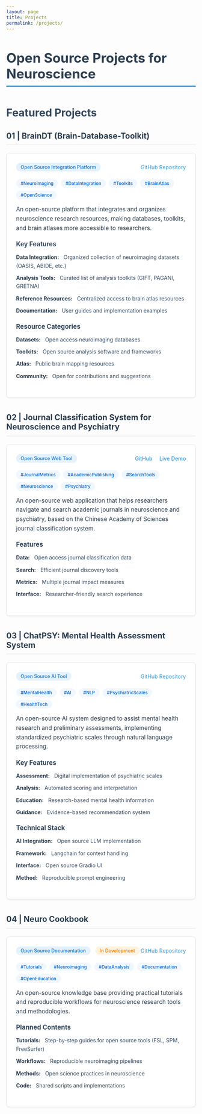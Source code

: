 ```yaml
---
layout: page
title: Projects
permalink: /projects/
---
```


# Open Source Projects for Neuroscience

## Featured Projects

### 01 | BrainDT (Brain-Database-Toolkit)

<div class="project-card">
  <div class="project-header">
    <span class="project-type">Open Source Integration Platform</span>
    <a href="https://github.com/JunlinJing/BrainDT" class="project-link" target="_blank">GitHub Repository</a>
  </div>

  <div class="project-tags">
    <span class="tag">#Neuroimaging</span>
    <span class="tag">#DataIntegration</span>
    <span class="tag">#Toolkits</span>
    <span class="tag">#BrainAtlas</span>
    <span class="tag">#OpenScience</span>
  </div>

  <div class="project-description">
    An open-source platform that integrates and organizes neuroscience research resources, making databases, toolkits, and brain atlases more accessible to researchers.
  </div>

  <div class="project-section">
    <h4>Key Features</h4>
    <ul>
      <li><strong>Data Integration:</strong> Organized collection of neuroimaging datasets (OASIS, ABIDE, etc.)</li>
      <li><strong>Analysis Tools:</strong> Curated list of analysis toolkits (GIFT, PAGANI, GRETNA)</li>
      <li><strong>Reference Resources:</strong> Centralized access to brain atlas resources</li>
      <li><strong>Documentation:</strong> User guides and implementation examples</li>
    </ul>
  </div>

  <div class="project-section">
    <h4>Resource Categories</h4>
    <ul>
      <li><strong>Datasets:</strong> Open access neuroimaging databases</li>
      <li><strong>Toolkits:</strong> Open source analysis software and frameworks</li>
      <li><strong>Atlas:</strong> Public brain mapping resources</li>
      <li><strong>Community:</strong> Open for contributions and suggestions</li>
    </ul>
  </div>
</div>

### 02 | Journal Classification System for Neuroscience and Psychiatry

<div class="project-card">
  <div class="project-header">
    <span class="project-type">Open Source Web Tool</span>
    <div class="project-links">
      <a href="https://github.com/JunlinJing/neuroscience_psychiatry_journal_classification" target="_blank">GitHub</a>
      <a href="https://neuroscience-psychiatry-journal-classification.vercel.app" target="_blank">Live Demo</a>
    </div>
  </div>

  <div class="project-tags">
    <span class="tag">#JournalMetrics</span>
    <span class="tag">#AcademicPublishing</span>
    <span class="tag">#SearchTools</span>
    <span class="tag">#Neuroscience</span>
    <span class="tag">#Psychiatry</span>
  </div>

  <div class="project-description">
    An open-source web application that helps researchers navigate and search academic journals in neuroscience and psychiatry, based on the Chinese Academy of Sciences journal classification system.
  </div>

  <div class="project-section">
    <h4>Features</h4>
    <ul>
      <li><strong>Data:</strong> Open access journal classification data</li>
      <li><strong>Search:</strong> Efficient journal discovery tools</li>
      <li><strong>Metrics:</strong> Multiple journal impact measures</li>
      <li><strong>Interface:</strong> Researcher-friendly search experience</li>
    </ul>
  </div>
</div>

### 03 | ChatPSY: Mental Health Assessment System

<div class="project-card">
  <div class="project-header">
    <span class="project-type">Open Source AI Tool</span>
    <a href="https://github.com/JunlinJing/ChatPSY_demo" target="_blank">GitHub Repository</a>
  </div>

  <div class="project-tags">
    <span class="tag">#MentalHealth</span>
    <span class="tag">#AI</span>
    <span class="tag">#NLP</span>
    <span class="tag">#PsychiatricScales</span>
    <span class="tag">#HealthTech</span>
  </div>

  <div class="project-description">
    An open-source AI system designed to assist mental health research and preliminary assessments, implementing standardized psychiatric scales through natural language processing.
  </div>

  <div class="project-section">
    <h4>Key Features</h4>
    <ul>
      <li><strong>Assessment:</strong> Digital implementation of psychiatric scales</li>
      <li><strong>Analysis:</strong> Automated scoring and interpretation</li>
      <li><strong>Education:</strong> Research-based mental health information</li>
      <li><strong>Guidance:</strong> Evidence-based recommendation system</li>
    </ul>
  </div>

  <div class="project-section">
    <h4>Technical Stack</h4>
    <ul>
      <li><strong>AI Integration:</strong> Open source LLM implementation</li>
      <li><strong>Framework:</strong> Langchain for context handling</li>
      <li><strong>Interface:</strong> Open source Gradio UI</li>
      <li><strong>Method:</strong> Reproducible prompt engineering</li>
    </ul>
  </div>
</div>

### 04 | Neuro Cookbook

<div class="project-card">
  <div class="project-header">
    <span class="project-type">Open Source Documentation</span>
    <span class="project-status">In Development</span>
    <a href="https://github.com/JunlinJing/Neuro_cookbook" target="_blank">GitHub Repository</a>
  </div>

  <div class="project-tags">
    <span class="tag">#Tutorials</span>
    <span class="tag">#Neuroimaging</span>
    <span class="tag">#DataAnalysis</span>
    <span class="tag">#Documentation</span>
    <span class="tag">#OpenEducation</span>
  </div>

  <div class="project-description">
    An open-source knowledge base providing practical tutorials and reproducible workflows for neuroscience research tools and methodologies.
  </div>

  <div class="project-section">
    <h4>Planned Contents</h4>
    <ul>
      <li><strong>Tutorials:</strong> Step-by-step guides for open source tools (FSL, SPM, FreeSurfer)</li>
      <li><strong>Workflows:</strong> Reproducible neuroimaging pipelines</li>
      <li><strong>Methods:</strong> Open science practices in neuroscience</li>
      <li><strong>Code:</strong> Shared scripts and implementations</li>
    </ul>
  </div>
</div>

<style>
.page-content {
    max-width: 1000px;
    margin: 0 auto;
    padding: 40px 20px;
    font-family: -apple-system, BlinkMacSystemFont, "Segoe UI", Roboto, Helvetica, Arial, sans-serif;
}

h1 {
    font-size: 2.5em;
    color: #2c3e50;
    margin-bottom: 1.5em;
    border-bottom: 3px solid #3498db;
    padding-bottom: 0.3em;
}

h2 {
    font-size: 2em;
    color: #34495e;
    margin: 1.5em 0 1em;
}

h3 {
    font-size: 1.5em;
    color: #2c3e50;
    margin: 1.5em 0 1em;
    border-bottom: 2px solid #eee;
    padding-bottom: 0.5em;
}

h4 {
    font-size: 1.2em;
    color: #34495e;
    margin: 1em 0 0.5em;
}

.project-card {
    background: #ffffff;
    border: 1px solid #e1e4e8;
    border-radius: 8px;
    padding: 25px;
    margin: 20px 0 40px;
    box-shadow: 0 2px 4px rgba(0,0,0,0.05);
}

.project-card:hover {
    box-shadow: 0 4px 8px rgba(0,0,0,0.1);
    transform: translateY(-2px);
    transition: all 0.3s ease;
}

.project-header {
    display: flex;
    justify-content: space-between;
    align-items: center;
    margin-bottom: 20px;
}

.project-type {
    background: #e3f2fd;
    color: #1976d2;
    padding: 4px 12px;
    border-radius: 15px;
    font-size: 0.9em;
    font-weight: 500;
}

.project-status {
    background: #fff3e0;
    color: #f57c00;
    padding: 4px 12px;
    border-radius: 15px;
    font-size: 0.9em;
    font-weight: 500;
    margin-left: 10px;
}

.project-links a {
    color: #3498db;
    text-decoration: none;
    margin-left: 15px;
    font-weight: 500;
}

.project-links a:hover {
    text-decoration: underline;
}

.project-description {
    font-size: 1.1em;
    line-height: 1.6;
    color: #2c3e50;
    margin-bottom: 20px;
}

.project-section {
    margin: 20px 0;
}

.project-section ul {
    list-style-type: none;
    padding-left: 0;
}

.project-section li {
    margin: 10px 0;
    line-height: 1.6;
    color: #34495e;
}

.project-section li strong {
    color: #2c3e50;
    margin-right: 8px;
}

a {
    color: #3498db;
    text-decoration: none;
    transition: color 0.2s ease;
}

a:hover {
    color: #2980b9;
    text-decoration: underline;
}

@media (max-width: 768px) {
    .project-header {
        flex-direction: column;
        align-items: flex-start;
    }
    
    .project-links {
        margin-top: 10px;
    }
    
    .project-links a {
        margin: 5px 15px 5px 0;
        display: inline-block;
    }
}

.project-tags {
    margin: 15px 0;
    display: flex;
    flex-wrap: wrap;
    gap: 8px;
}

.tag {
    background: #f0f7ff;
    color: #0366d6;
    padding: 4px 12px;
    border-radius: 15px;
    font-size: 0.85em;
    font-weight: 500;
    transition: all 0.2s ease;
}

.tag:hover {
    background: #e1f0ff;
    transform: translateY(-1px);
}
</style> 